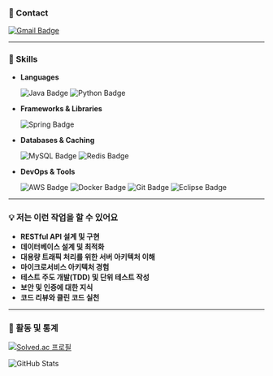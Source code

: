### 📧 Contact

[![Gmail Badge](https://img.shields.io/badge/en3873@gmail.com-D14836?style=flat-square&logo=Gmail&logoColor=white)](mailto:메일주소)

---

### 💪 Skills

- **Languages**

  ![Java Badge](https://img.shields.io/badge/Java-ED8B00?style=for-the-badge&logo=java&logoColor=white)
  ![Python Badge](https://img.shields.io/badge/Python-3776AB?style=for-the-badge&logo=python&logoColor=white)

- **Frameworks & Libraries**

  ![Spring Badge](https://img.shields.io/badge/Spring-6DB33F?style=for-the-badge&logo=spring&logoColor=white)

- **Databases & Caching**

  ![MySQL Badge](https://img.shields.io/badge/MySQL-4479A1?style=for-the-badge&logo=mysql&logoColor=white)
  ![Redis Badge](https://img.shields.io/badge/Redis-DC382D?style=for-the-badge&logo=redis&logoColor=white)

- **DevOps & Tools**

  ![AWS Badge](https://img.shields.io/badge/Amazon%20AWS-FF9900?style=for-the-badge&logo=amazonaws&logoColor=white)
  ![Docker Badge](https://img.shields.io/badge/Docker-2496ED?style=for-the-badge&logo=docker&logoColor=white)
  ![Git Badge](https://img.shields.io/badge/Git-F05032?style=for-the-badge&logo=git&logoColor=white)
  ![Eclipse Badge](https://img.shields.io/badge/Eclipse%20IDE-2C2255?style=for-the-badge&logo=eclipse&logoColor=white)

---

### 💡 저는 이런 작업을 할 수 있어요

- **RESTful API 설계 및 구현**
- **데이터베이스 설계 및 최적화**
- **대용량 트래픽 처리를 위한 서버 아키텍처 이해**
- **마이크로서비스 아키텍처 경험**
- **테스트 주도 개발(TDD) 및 단위 테스트 작성**
- **보안 및 인증에 대한 지식**
- **코드 리뷰와 클린 코드 실천**

---

### 🏅 활동 및 통계

[![Solved.ac 프로필](http://mazassumnida.wtf/api/generate_badge?boj=itzelic_01)](https://solved.ac/사용자아이디)

![GitHub Stats](https://github-readme-stats.vercel.app/api?username=itzelic-code&theme=tokyonight&show_icons=true)
